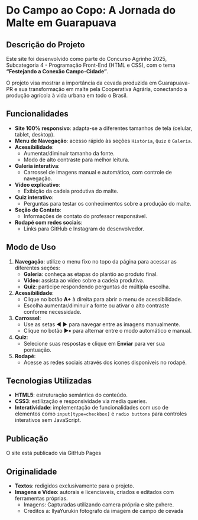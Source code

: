 
# Do Campo ao Copo: A Jornada do Malte em Guarapuava

## Descrição do Projeto

Este site foi desenvolvido como parte do Concurso Agrinho 2025, Subcategoria 4 - Programação Front-End (HTML e CSS), com o tema **“Festejando a Conexão Campo-Cidade”**.

O projeto visa mostrar a importância da cevada produzida em Guarapuava-PR e sua transformação em malte pela Cooperativa Agrária, conectando a produção agrícola à vida urbana em todo o Brasil.

## Funcionalidades

- **Site 100% responsivo**: adapta-se a diferentes tamanhos de tela (celular, tablet, desktop).
- **Menu de Navegação**: acesso rápido às seções `História`, `Quiz` e `Galeria`.
- **Acessibilidade**:
  - Aumentar/diminuir tamanho da fonte.
  - Modo de alto contraste para melhor leitura.
- **Galeria interativa**:
  - Carrossel de imagens manual e automático, com controle de navegação.
- **Vídeo explicativo**:
  - Exibição da cadeia produtiva do malte.
- **Quiz interativo**:
  - Perguntas para testar os conhecimentos sobre a produção do malte.
- **Seção de Contato**:
  - Informações de contato do professor responsável.
- **Rodapé com redes sociais**:
  - Links para GitHub e Instagram do desenvolvedor.

## Modo de Uso

1. **Navegação**: utilize o menu fixo no topo da página para acessar as diferentes seções:
   - **Galeria**: conheça as etapas do plantio ao produto final.
   - **Vídeo**: assista ao vídeo sobre a cadeia produtiva.
   - **Quiz**: participe respondendo perguntas de múltipla escolha.
2. **Acessibilidade**:
   - Clique no botão **A+** à direita para abrir o menu de acessibilidade.
   - Escolha aumentar/diminuir a fonte ou ativar o alto contraste conforme necessidade.
3. **Carrossel**:
   - Use as setas ◄ ► para navegar entre as imagens manualmente.
   - Clique no botão ▶⏸ para alternar entre o modo automático e manual.
4. **Quiz**:
   - Selecione suas respostas e clique em **Enviar** para ver sua pontuação.
5. **Rodapé**:
   - Acesse as redes sociais através dos ícones disponíveis no rodapé.

## Tecnologias Utilizadas

- **HTML5**: estruturação semântica do conteúdo.
- **CSS3**: estilização e responsividade via media queries.
- **Interatividade**: implementação de funcionalidades com uso de elementos como `input[type=checkbox]` e `radio buttons` para controles interativos sem JavaScript.

## Publicação

O site está publicado via GitHub Pages

## Originalidade

- **Textos**: redigidos exclusivamente para o projeto.
- **Imagens e Vídeo**: autorais e licenciaveis, criados e editados com ferramentas próprias.
  - Imagens: Capturadas utilizando camera própria e site pxhere.
  - Creditos a: IlyaYurukin fotografo da imagem de campo de cevada
